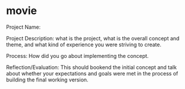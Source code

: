 # movie

Project Name:

Project Description: what is the project, what is the overall concept and theme, and what kind of experience you were striving to create.

Process: How did you go about implementing the concept.

Reflection/Evaluation: This should bookend the initial concept and talk about whether your expectations and goals were met in the process of building the final working version.
